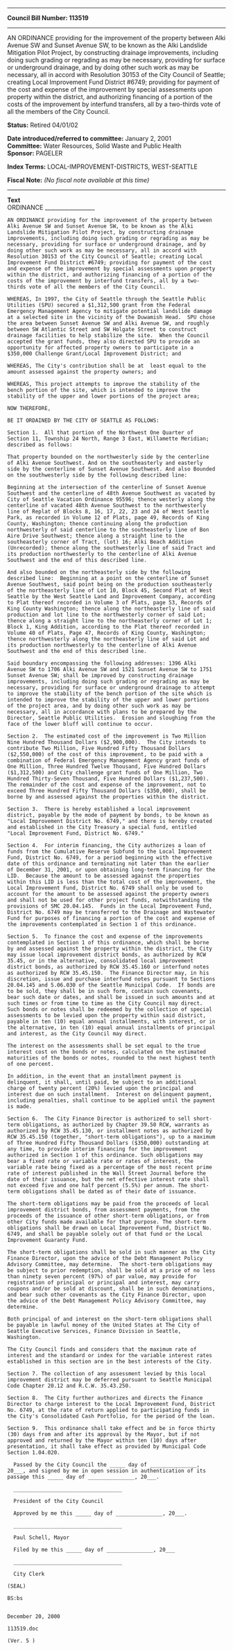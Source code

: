 * * * * *  
  
**Council Bill Number: [](#h0)[](#h2)113519**  
  
* * * * *  
  
AN ORDINANCE providing for the improvement of the property between Alki Avenue SW and Sunset Avenue SW, to be known as the Alki Landslide Mitigation Pilot Project, by constructing drainage improvements, including doing such grading or regrading as may be necessary, providing for surface or underground drainage, and by doing other such work as may be necessary, all in accord with Resolution 30153 of the City Council of Seattle; creating Local Improvement Fund District \#6749; providing for payment of the cost and expense of the improvement by special assessments upon property within the district, and authorizing financing of a portion of the costs of the improvement by interfund transfers, all by a two-thirds vote of all the members of the City Council.  
  
**Status:** Retired 04/01/02   
  
**Date introduced/referred to committee:** January 2, 2001   
**Committee:** Water Resources, Solid Waste and Public Health   
**Sponsor:** PAGELER   
  
**Index Terms:** LOCAL-IMPROVEMENT-DISTRICTS, WEST-SEATTLE  
  
**Fiscal Note:** *(No fiscal note available at this time)*  
  
* * * * *  
  
**Text**  
    ORDINANCE __________________  
  
    AN ORDINANCE providing for the improvement of the property between  
    Alki Avenue SW and Sunset Avenue SW, to be known as the Alki  
    Landslide Mitigation Pilot Project, by constructing drainage  
    improvements, including doing such grading or regrading as may be  
    necessary, providing for surface or underground drainage, and by  
    doing other such work as may be necessary, all in accord with  
    Resolution 30153 of the City Council of Seattle; creating Local  
    Improvement Fund District #6749; providing for payment of the cost  
    and expense of the improvement by special assessments upon property  
    within the district, and authorizing financing of a portion of the  
    costs of the improvement by interfund transfers, all by a two-  
    thirds vote of all the members of the City Council.  
  
    WHEREAS, In 1997, the City of Seattle through the Seattle Public  
    Utilities (SPU) secured a $1,312,500 grant from the Federal  
    Emergency Management Agency to mitigate potential landslide damage  
    at a selected site in the vicinity of the Duwamish Head.  SPU chose  
    the area between Sunset Avenue SW and Alki Avenue SW, and roughly  
    between SW Atlantic Street and SW Holgate Street to construct  
    drainage facilities to help stabilize the site.  When the Council  
    accepted the grant funds, they also directed SPU to provide an  
    opportunity for affected property owners to participate in a  
    $350,000 Challenge Grant/Local Improvement District; and  
  
    WHEREAS, The City's contribution shall be at  least equal to the  
    amount assessed against the property owners; and  
  
    WHEREAS, This project attempts to improve the stability of the  
    bench portion of the site, which is intended to improve the  
    stability of the upper and lower portions of the project area;  
  
    NOW THEREFORE,  
  
    BE IT ORDAINED BY THE CITY OF SEATTLE AS FOLLOWS:  
  
    Section 1.  All that portion of the Northwest One Quarter of  
    Section 11, Township 24 North, Range 3 East, Willamette Meridian;  
    described as follows:  
  
    That property bounded on the northwesterly side by the centerline  
    of Alki Avenue Southwest. And on the southeasterly and easterly  
    side by the centerline of Sunset Avenue Southwest. And also Bounded  
    on the southwesterly side by the following described line:  
  
    Beginning at the intersection of the centerline of Sunset Avenue  
    Southwest and the centerline of 48th Avenue Southwest as vacated by  
    City of Seattle Vacation Ordinance 95596; thence westerly along the  
    centerline of vacated 48th Avenue Southwest to the northwesterly  
    line of Replat of Blocks 8, 16, 17, 22, 23 and 24 of West Seattle  
    Park, as recorded in Volume 12 of Plats, page 49, Records of King  
    County, Washington; thence continuing along the production  
    northwesterly of said centerline to the southeasterly line of Bon  
    Aire Drive Southwest; thence along a straight line to the  
    southeasterly corner of Tract, (lot) 16; Alki Beach Addition  
    (Unrecorded); thence along the southwesterly line of said Tract and  
    its production northwesterly to the centerline of Alki Avenue  
    Southwest and the end of this described line.  
  
    And also bounded on the northeasterly side by the following  
    described line:  Beginning at a point on the centerline of Sunset  
    Avenue Southwest, said point being on the production southeasterly  
    of the northeasterly line of Lot 10, Block 45, Second Plat of West  
    Seattle by the West Seattle Land and Improvement Company, according  
    to Plat thereof recorded in Volume 3 of Plats, page 53, Records of  
    King County Washington; thence along the northeasterly line of said  
    production and lot line to the northwesterly corner of said Lot;  
    thence along a straight line to the northeasterly corner of Lot 1;  
    Block 1, King Addition, according to the Plat thereof recorded in  
    Volume 40 of Plats, Page 47, Records of King County, Washington;  
    thence northwesterly along the northeasterly line of said Lot and  
    its production northwesterly to the centerline of Alki Avenue  
    Southwest and the end of this described line.  
  
    Said boundary encompassing the following addresses: 1396 Alki  
    Avenue SW to 1706 Alki Avenue SW and 1521 Sunset Avenue SW to 1751  
    Sunset Avenue SW; shall be improved by constructing drainage  
    improvements, including doing such grading or regrading as may be  
    necessary, providing for surface or underground drainage to attempt  
    to improve the stability of the bench portion of the site which is  
    intended to improve the stability of the upper and lower portions  
    of the project area, and by doing other such work as may be  
    necessary, all in accordance with plans to be prepared by the  
    Director, Seattle Public Utilities.  Erosion and sloughing from the  
    face of the lower bluff will continue to occur.  
  
    Section 2.  The estimated cost of the improvement is Two Million  
    Nine Hundred Thousand Dollars ($2,900,000).  The City intends to  
    contribute Two Million, Five Hundred Fifty Thousand Dollars  
    ($2,550,000) of the cost of this improvement, to be paid with a  
    combination of Federal Emergency Management Agency grant funds of  
    One Million, Three Hundred Twelve Thousand, Five Hundred Dollars  
    ($1,312,500) and City challenge grant funds of One Million, Two  
    Hundred Thirty-Seven Thousand, Five Hundred Dollars ($1,237,500).  
    The remainder of the cost and expense of the improvement, not to  
    exceed Three Hundred Fifty Thousand Dollars ($350,000), shall be  
    borne by and assessed against the properties within the district.  
  
    Section 3.  There is hereby established a local improvement  
    district, payable by the mode of payment by bonds, to be known as  
    "Local Improvement District No. 6749," and there is hereby created  
    and established in the City Treasury a special fund, entitled  
    "Local Improvement Fund, District No. 6749."  
  
    Section 4.  For interim financing, the City authorizes a loan of  
    funds from the Cumulative Reserve Subfund to the Local Improvement  
    Fund, District No. 6749, for a period beginning with the effective  
    date of this ordinance and terminating not later than the earlier  
    of December 31, 2001, or upon obtaining long-term financing for the  
    LID.  Because the amount to be assessed against the properties  
    within this LID is less than the total cost of the improvement, the  
    Local Improvement Fund, District No. 6749 shall only be used to  
    account for the amount to be assessed against the property owners  
    and shall not be used for other project funds, notwithstanding the  
    provisions of SMC 20.04.145.  Funds in the Local Improvement Fund,  
    District No. 6749 may be transferred to the Drainage and Wastewater  
    Fund for purposes of financing a portion of the cost and expense of  
    the improvements contemplated in Section 1 of this ordinance.  
  
    Section 5.  To finance the cost and expense of the improvements  
    contemplated in Section 1 of this ordinance, which shall be borne  
    by and assessed against the property within the district, the City  
    may issue local improvement district bonds, as authorized by RCW  
    35.45, or in the alternative, consolidated local improvement  
    district bonds, as authorized by RCW 35.45.160 or interfund notes  
    as authorized by RCW 35.45.150.  The Finance Director may, in his  
    discretion, issue and purchase interfund notes pursuant to Sections  
    20.04.145 and 5.06.030 of the Seattle Municipal Code.  If bonds are  
    to be sold, they shall be in such form, contain such covenants,  
    bear such date or dates, and shall be issued in such amounts and at  
    such times or from time to time as the City Council may direct.  
    Such bonds or notes shall be redeemed by the collection of special  
    assessments to be levied upon the property within said district,  
    payable in ten (10) equal annual installments, with interest, or in  
    the alternative, in ten (10) equal annual installments of principal  
    and interest, as the City Council may direct.  
  
    The interest on the assessments shall be set equal to the true  
    interest cost on the bonds or notes, calculated on the estimated  
    maturities of the bonds or notes, rounded to the next highest tenth  
    of one percent.  
  
    In addition, in the event that an installment payment is  
    delinquent, it shall, until paid, be subject to an additional  
    charge of twenty percent (20%) levied upon the principal and  
    interest due on such installment.  Interest on delinquent payment,  
    including penalties, shall continue to be applied until the payment  
    is made.  
  
    Section 6.  The City Finance Director is authorized to sell short-  
    term obligations, as authorized by Chapter 39.50 RCW, warrants as  
    authorized by RCW 35.45.130, or installment notes as authorized by  
    RCW 35.45.150 (together, "short-term obligations"), up to a maximum  
    of Three Hundred Fifty Thousand Dollars ($350,000) outstanding at  
    any time, to provide interim financing for the improvement  
    authorized in Section 1 of this ordinance. Such obligations may  
    bear a fixed rate or variable rate or rates of interest, the  
    variable rate being fixed as a percentage of the most recent prime  
    rate of interest published in the Wall Street Journal before the  
    date of their issuance, but the net effective interest rate shall  
    not exceed five and one half percent (5.5%) per annum. The short-  
    term obligations shall be dated as of their date of issuance.  
  
    The short-term obligations may be paid from the proceeds of local  
    improvement district bonds, from assessment payments, from the  
    proceeds of the issuance of other short-term obligations, or from  
    other City funds made available for that purpose. The short-term  
    obligations shall be drawn on Local Improvement Fund, District No.  
    6749, and shall be payable solely out of that fund or the Local  
    Improvement Guaranty Fund.  
  
    The short-term obligations shall be sold in such manner as the City  
    Finance Director, upon the advice of the Debt Management Policy  
    Advisory Committee, may determine.  The short-term obligations may  
    be subject to prior redemption, shall be sold at a price of no less  
    than ninety seven percent (97%) of par value, may provide for  
    registration of principal or principal and interest, may carry  
    coupons and/or be sold at discount, shall be in such denominations,  
    and bear such other covenants as the City Finance Director, upon  
    the advice of the Debt Management Policy Advisory Committee, may  
    determine.  
  
    Both principal of and interest on the short-term obligations shall  
    be payable in lawful money of the United States at The City of  
    Seattle Executive Services, Finance Division in Seattle,  
    Washington.  
  
    The City Council finds and considers that the maximum rate of  
    interest and the standard or index for the variable interest rates  
    established in this section are in the best interests of the City.  
  
    Section 7. The collection of any assessment levied by this local  
    improvement district may be deferred pursuant to Seattle Municipal  
    Code Chapter 20.12 and R.C.W. 35.43.250.  
  
    Section 8.  The City further authorizes and directs the Finance  
    Director to charge interest to the Local Improvement Fund, District  
    No. 6749, at the rate of return applied to participating funds in  
    the City's Consolidated Cash Portfolio, for the period of the loan.  
  
    Section 9.  This ordinance shall take effect and be in force thirty  
    (30) days from and after its approval by the Mayor, but if not  
    approved and returned by the Mayor within ten (10) days after  
    presentation, it shall take effect as provided by Municipal Code  
    Section 1.04.020.  
  
      Passed by the City Council the _____ day of _______________,  
    20___, and signed by me in open session in authentication of its  
    passage this _____ day of _______________, 20___.  
  
      ___________________________________  
  
      President of the City Council  
  
      Approved by me this _____ day of _______________, 20___.  
  
      ___________________________________  
  
      Paul Schell, Mayor  
  
      Filed by me this _____ day of _______________, 20___  
  
      ___________________________________  
  
      City Clerk  
  
    (SEAL)  
  
    BS:bs  
  
  
    December 20, 2000  
  
    113519.doc  
  
    (Ver. 5 )  
